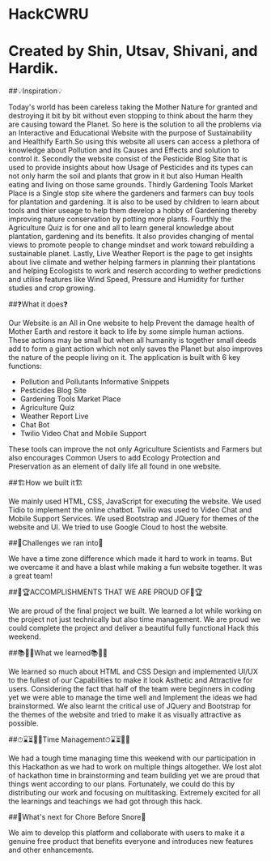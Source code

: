 # HackCWRU

# Created by Shin, Utsav, Shivani, and Hardik.

##💡Inspiration💡

Today's world has been careless taking the Mother Nature for granted and destroying it bit by bit without even stopping to think about the harm they are causing toward the Planet. So here is the solution to all the problems via an Interactive and Educational Website with the purpose of Sustainability and Healthify Earth.So using this website all users can access a plethora of knowledge about Pollution and its Causes and Effects and solution to control it. 
Secondly the website consist of the Pesticide Blog Site that is used to provide insights about how Usage of Pesticides and its types can not only harm the soil and plants that grow in it but also Human Health eating and living on those same grounds.
Thirdly Gardening Tools Market Place is a Single stop site where the gardeners and farmers can buy tools for plantation and gardening. It is also to be used by children to learn about tools and thier useage to help them develop a hobby of Gardening thereby improving nature conservation by potting more plants.
Fourthly the Agriculture Quiz is for one and all to learn general knowledge about plantation, gardening and its benefits. It also provides changing of mental views to promote people to change mindset and work toward rebuilding a sustainable planet.
Lastly, Live Weather Report is the page to get insights about live climate and wether helping farmers in planning their plantations and helping Ecologists to work and reserch according to wether predictions and utilise features like Wind Speed, Pressure and Humidity for further studies and crop growing.

##❓What it does❓

Our Website is an All in One website to help Prevent the damage health of Mother Earth and restore it back to life by some simple human actions. These actions may be small but when all humanity is together small deeds add to form a giant action which not only saves the Planet but also improves the nature of the people living on it.
The application is built with 6 key functions:
- Pollution and Pollutants Informative Snippets
- Pesticides Blog Site
- Gardening Tools Market Place 
- Agriculture Quiz 
- Weather Report Live  
- Chat Bot
- Twilio Video Chat and Mobile Support

These tools can improve the not only Agriculture Scientists and Farmers but also encourages Common Users to add Ecology Protection and Preservation as an element of daily life all found in one website. 

##🏗️How we built it🏗️

We mainly used HTML, CSS, JavaScript for executing the website. We used Tidio to implement the online chatbot. Twilio was used to Video Chat and Mobile Support Services. We used Bootstrap and JQuery for themes of the website and UI. We tried to use Google Cloud to host the website.

##🚧Challenges we ran into🚧

We have a time zone difference which made it hard to work in teams. But we overcame it and have a blast while making a fun website together. It was a great team!

##🏅🏆ACCOMPLISHMENTS THAT WE ARE PROUD OF🏅🏆

We are proud of the final project we built. We learned a lot while working on the project not just technically but also time management. We are proud we could complete the project and deliver a beautiful fully functional Hack this weekend.

##📚🙋‍♂️What we learned📚🙋‍♂️

We learned so much about HTML and CSS Design and implemented UI/UX to the fullest of our Capabilities to make it look Asthetic and Attractive for users. Considering the fact that half of the team were beginners in coding yet we were able to manage the time well and Implement the ideas we had brainstormed. We also learnt the critical use of JQuery and Bootstrap for the themes of the website and tried to make it as visually attractive as possible.

##⏱⌛⏳🏃‍♂️Time Management⏱⌛⏳🏃‍♂️

We had a tough time managing time this weekend with our participation in this Hackathon as we had to work on multiple things altogether. We lost alot of hackathon time in brainstorming and team building yet we are proud that things went according to our plans. Fortunately, we could do this by distributing our work and focusing on multitasking. Extremely excited for all the learnings and teachings we had got through this hack.

##💭What's next for Chore Before Snore💭

We aim to develop this platform and collaborate with users to make it a genuine free product that benefits everyone and introduces new features and other enhancements.

